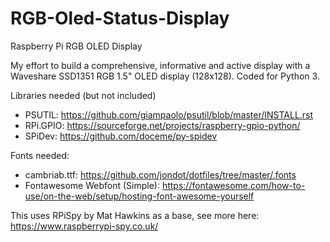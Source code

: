 # RGB-Oled-Status-Display
Raspberry Pi RGB OLED Display


My effort to build a comprehensive, informative and active display with a Waveshare SSD1351 RGB 1.5" OLED display (128x128). Coded for Python 3.


Libraries needed (but not included)
  * PSUTIL: https://github.com/giampaolo/psutil/blob/master/INSTALL.rst
  * RPi.GPIO: https://sourceforge.net/projects/raspberry-gpio-python/
  * SPiDev: https://github.com/doceme/py-spidev
 
 Fonts needed:
  * cambriab.ttf: https://github.com/jondot/dotfiles/tree/master/.fonts
  * Fontawesome Webfont (Simple): https://fontawesome.com/how-to-use/on-the-web/setup/hosting-font-awesome-yourself

This uses RPiSpy by Mat Hawkins as a base, see more here:
https://www.raspberrypi-spy.co.uk/
  
  

